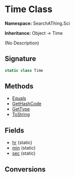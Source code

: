 # Time Class
**Namespace:** SearchAThing.Sci

**Inheritance:** Object → Time

(No Description)

## Signature
```csharp
static class Time
```
## Methods
- [Equals](Time/Equals.md)
- [GetHashCode](Time/GetHashCode.md)
- [GetType](Time/GetType.md)
- [ToString](Time/ToString.md)
## Fields
- [hr](Time/hr.md) (static)
- [min](Time/min.md) (static)
- [sec](Time/sec.md) (static)
## Conversions
